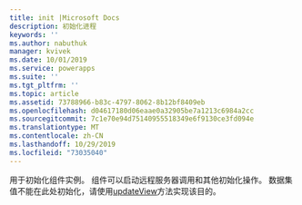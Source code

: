 ```yaml
---
title: init |Microsoft Docs
description: 初始化进程
keywords: ''
ms.author: nabuthuk
manager: kvivek
ms.date: 10/01/2019
ms.service: powerapps
ms.suite: ''
ms.tgt_pltfrm: ''
ms.topic: article
ms.assetid: 73788966-b83c-4797-8062-8b12bf8409eb
ms.openlocfilehash: d04617180d06eaae0a32905be7a1213c6984a2cc
ms.sourcegitcommit: 7c1e70e94d75140955518349e6f9130ce3fd094e
ms.translationtype: MT
ms.contentlocale: zh-CN
ms.lasthandoff: 10/29/2019
ms.locfileid: "73035040"
---
```

用于初始化组件实例。 组件可以启动远程服务器调用和其他初始化操作。 数据集值不能在此处初始化，请使用[updateView](../updateview.md)方法实现该目的。